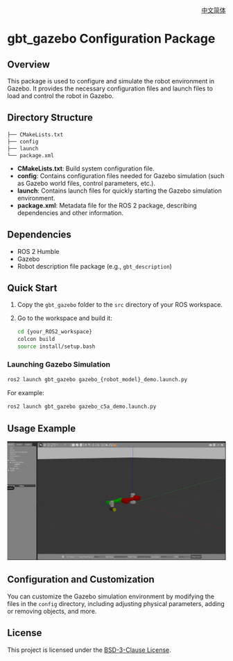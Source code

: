 <div align="right">
  
[中文简体](readme_cn.md)

</div>

# gbt_gazebo Configuration Package

## Overview
This package is used to configure and simulate the robot environment in Gazebo. It provides the necessary configuration files and launch files to load and control the robot in Gazebo.

## Directory Structure

```plaintext
├── CMakeLists.txt
├── config
├── launch
└── package.xml
```

- **CMakeLists.txt**: Build system configuration file.
- **config**: Contains configuration files needed for Gazebo simulation (such as Gazebo world files, control parameters, etc.).
- **launch**: Contains launch files for quickly starting the Gazebo simulation environment.
- **package.xml**: Metadata file for the ROS 2 package, describing dependencies and other information.

## Dependencies

- ROS 2 Humble
- Gazebo
- Robot description file package (e.g., `gbt_description`)

## Quick Start

1. Copy the `gbt_gazebo` folder to the `src` directory of your ROS workspace.
2. Go to the workspace and build it:

   ```bash
   cd {your_ROS2_workspace}
   colcon build
   source install/setup.bash
   ```

### Launching Gazebo Simulation

```bash
ros2 launch gbt_gazebo gazebo_{robot_model}_demo.launch.py
```
For example:
```bash
ros2 launch gbt_gazebo gazebo_c5a_demo.launch.py
```

## Usage Example
![](../assets/gazebo.png)

## Configuration and Customization

You can customize the Gazebo simulation environment by modifying the files in the `config` directory, including adjusting physical parameters, adding or removing objects, and more.

## License
This project is licensed under the [BSD-3-Clause License](https://opensource.org/license/BSD-3-clause).